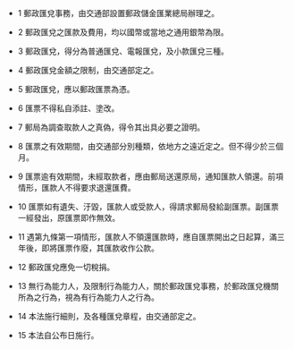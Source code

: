 * 1 郵政匯兌事務，由交通部設置郵政儲金匯業總局辦理之。

* 2 郵政匯兌之匯款及費用，均以國幣或當地之通用銀幣為限。

* 3 郵政匯兌，得分為普通匯兌、電報匯兌，及小款匯兌三種。

* 4 郵政匯兌金額之限制，由交通部定之。

* 5 郵政匯兌，應以郵政匯票為憑。

* 6 匯票不得私自添註、塗改。

* 7 郵局為調查取款人之真偽，得令其出具必要之證明。

* 8 匯票之有效期間，由交通部分別種類，依地方之遠近定之。但不得少於三個月。

* 9 匯票逾有效期間，未經取款者，應由郵局送還原局，通知匯款人領還。前項情形，匯款人不得要求退還匯費。

* 10 匯票如有遺失、汙毀，匯款人或受款人，得請求郵局發給副匯票。副匯票一經發出，原匯票即作無效。

* 11 遇第九條第一項情形，匯款人不領還匯款時，應自匯票開出之日起算，滿三年後，即將匯票作廢，其匯款收作公款。

* 12 郵政匯兌應免一切稅捐。

* 13 無行為能力人，及限制行為能力人，關於郵政匯兌事務，於郵政匯兌機關所為之行為，視為有行為能力人之行為。

* 14 本法施行細則，及各種匯兌章程，由交通部定之。

* 15 本法自公布日施行。

